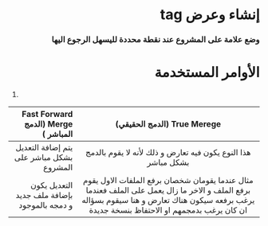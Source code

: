 
# <div dir =rtl >إنشاء وعرض tag
</div>

### <div dir=rtl >وضع علامة على المشروع عند نقطة محددة لليسهل الرجوع اليها   </div>


# <div dir = rtl > الأوامر المستخدمة 

1. </div>


|<div dir =rtl >Fast Forward Merge  (الدمج المباشر ) </div>     | <div dir =rtl>  True Merege (الدمج الحقيقي) </div>   
|--------------------------------:|:------------------------------------------:|
|<div dir =rtl >  يتم إضافة التعديل بشكل مباشر على المشروع </div> |<div dir =rtl > هذا النوع يكون فيه تعارض و ذلك لأنه لا يقوم بالدمج بشكل مباشر </div>           
|<div dir =rtl > التعديل يكون بإضافة ملف جديد و دمجه بالموجود</div> |<div dir =rtl >  مثال عندما يقومان شخصان برفع الملفات الاول يقوم برفع الملف و الاخر ما زال يعمل على الملف فعندما يرغب برفعه سيكون هناك تعارض و هنا سيقوم بسؤاله ان كان يرغب بدمجمهم او الاحتفاظ بنسخة جديدة</div> 




